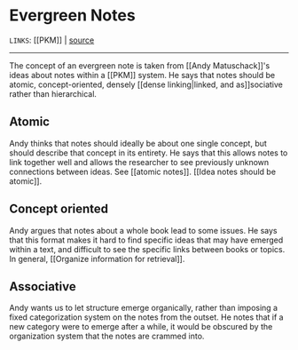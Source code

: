 # Evergreen Notes
`LINKS`: [[PKM]] | [source](https://notes.andymatuschak.org/About_these_notes)


---
The concept of an evergreen note is taken from [[Andy Matuschack]]'s ideas about notes within a [[PKM]] system. He says that notes should be atomic, concept-oriented, densely [[dense linking|linked, and as]]sociative rather than hierarchical.

## Atomic
Andy thinks that notes should ideally be about one single concept, but should describe that concept in its entirety. He says that this allows notes to link together well and allows the researcher to see previously unknown connections between ideas. See [[atomic notes]]. [[Idea notes should be atomic]]. 

## Concept oriented
Andy argues that notes about a whole book lead to some issues. He says that this format makes it hard to find specific ideas that may have emerged within a text, and difficult to see the specific links between books or topics. In general, [[Organize information for retrieval]]. 

## Associative
Andy wants us to let structure emerge organically, rather than imposing a fixed categorization system on the notes from the outset. He notes that if a new category were to emerge after a while, it would be obscured by the organization system that the notes are crammed into.